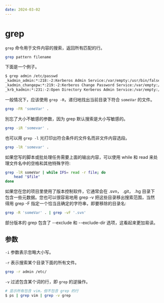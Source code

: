 ```yaml
---
date: 2024-03-02
---
```


# grep

`grep` 命令用于文件内容的搜索，返回所有匹配的行。

```bash
grep pattern filename
```

下面是一个例子。

```bash
$ grep admin /etc/passwd
_kadmin_admin:*:218:-2:Kerberos Admin Service:/var/empty:/usr/bin/false
_kadmin_changepw:*:219:-2:Kerberos Change Password Service:/var/empty:/usr/bin/false
_krb_kadmin:*:231:-2:Open Directory Kerberos Admin Service:/var/empty:/usr/bin/false
```

一般情况下，应该使用 `grep -R`，递归地找出当前目录下符合 `someVar` 的文件。

```bash
grep -FR 'someVar' .
```

別忘了大小不敏感的参数，因为 grep 默认搜索是大小写敏感的。

```bash
grep -iR 'somevar' .
```

也可以用 `grep -l` 光打印出符合条件的文件名而非文件内容选段。

```bash
grep -lR 'somevar' .
```

如果您写的脚本或批处理任务需要上面的输出内容，可以使用 while 和 read 来处理文件名中的空格和其他特殊字符:

```bash
grep -lR someVar | while IFS= read -r file; do
    head "$file"
done
```

如果您在您的项目里使用了版本控制软件，它通常会在 .svn， .git， .hg 目录下包含一些元数据。您也可以很容易地用 grep -v 把这些目录移出搜索范围，当然得用 grep -F 指定一个恰当且确定的字符串，即要移除的目录名:

```bash
grep -R 'someVar' . | grep -vF '.svn'
```

部分版本的 grep 包含了 --exclude 和 --exclude-dir 选项，这看起来更加易读。

## 参数

`-i` 参数表示忽略大小写。

`-r` 表示搜索某个目录下面的所有文件。

```bash
grep -r admin /etc/
```

`-v` 过滤包含某个词的行，即 `grep` 的逆操作。

```bash
# 显示所有包含 vim，但不包含 grep 的行
$ ps | grep vim | grep -v grep
```
